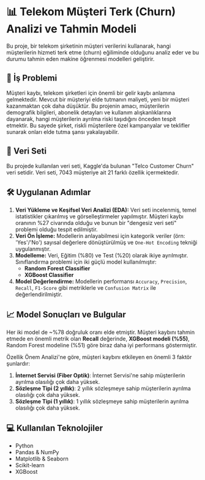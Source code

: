 # 📊 Telekom Müşteri Terk (Churn) Analizi ve Tahmin Modeli

Bu proje, bir telekom şirketinin müşteri verilerini kullanarak, hangi müşterilerin hizmeti terk etme (churn) eğiliminde olduğunu analiz eder ve bu durumu tahmin eden makine öğrenmesi modelleri geliştirir.

## 🎯 İş Problemi

Müşteri kaybı, telekom şirketleri için önemli bir gelir kaybı anlamına gelmektedir. Mevcut bir müşteriyi elde tutmanın maliyeti, yeni bir müşteri kazanmaktan çok daha düşüktür. Bu projenin amacı, müşterilerin demografik bilgileri, abonelik detayları ve kullanım alışkanlıklarına dayanarak, hangi müşterilerin ayrılma riski taşıdığını önceden tespit etmektir. Bu sayede şirket, riskli müşterilere özel kampanyalar ve teklifler sunarak onları elde tutma şansı yakalayabilir.

## 💾 Veri Seti

Bu projede kullanılan veri seti, Kaggle'da bulunan "Telco Customer Churn" veri setidir. Veri seti, 7043 müşteriye ait 21 farklı özellik içermektedir.

## 🛠️ Uygulanan Adımlar

1.  **Veri Yükleme ve Keşifsel Veri Analizi (EDA):** Veri seti incelenmiş, temel istatistikler çıkarılmış ve görselleştirmeler yapılmıştır. Müşteri kaybı oranının %27 civarında olduğu ve bunun bir "dengesiz veri seti" problemi olduğu tespit edilmiştir.
2.  **Veri Ön İşleme:** Modellerin anlayabilmesi için kategorik veriler (örn: 'Yes'/'No') sayısal değerlere dönüştürülmüş ve `One-Hot Encoding` tekniği uygulanmıştır.
3.  **Modelleme:** Veri, Eğitim (%80) ve Test (%20) olarak ikiye ayrılmıştır. Sınıflandırma problemi için iki güçlü model kullanılmıştır:
    * **Random Forest Classifier**
    * **XGBoost Classifier**
4.  **Model Değerlendirme:** Modellerin performansı `Accuracy`, `Precision`, `Recall`, `F1-Score` gibi metriklerle ve `Confusion Matrix` ile değerlendirilmiştir.

## 📈 Model Sonuçları ve Bulgular

Her iki model de ~%78 doğruluk oranı elde etmiştir. Müşteri kaybını tahmin etmede en önemli metrik olan **Recall** değerinde, **XGBoost modeli (%55)**, Random Forest modeline (%51) göre biraz daha iyi performans göstermiştir.

Özellik Önem Analizi'ne göre, müşteri kaybını etkileyen en önemli 3 faktör şunlardır:
1.  **İnternet Servisi (Fiber Optik)**: İnternet Servisi'ne sahip müşterilerin ayrılma olasılığı çok daha yüksek.
2.  **Sözleşme Tipi (2 yıllık)**: 2 yıllık sözleşmeye sahip müşterilerin ayrılma olasılığı çok daha yüksek.
3.  **Sözleşme Tipi (1 yıllık)**: 1 yıllık sözleşmeye sahip müşterilerin ayrılma olasılığı çok daha yüksek.

## 💻 Kullanılan Teknolojiler
* Python
* Pandas & NumPy
* Matplotlib & Seaborn
* Scikit-learn
* XGBoost